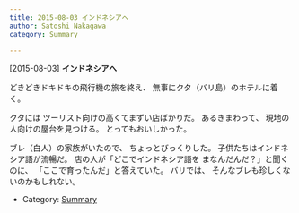 ```yaml
---
title: 2015-08-03 インドネシアへ
author: Satoshi Nakagawa
category: Summary

---
```


[2015-08-03] **インドネシアへ** 

 どきどきドキドキの飛行機の旅を終え、
無事にクタ（バリ島）のホテルに着く。

 クタには
ツーリスト向けの高くてまずい店ばかりだ。
あるきまわって、
現地の人向けの屋台を見つける。
とってもおいしかった。

 ブレ（白人）の家族がいたので、
ちょっとびっくりした。
子供たちはインドネシア語が流暢だ。
店の人が「どこでインドネシア語を
まなんだんだ？」と聞くのに、
「ここで育ったんだ」と答えていた。
バリでは、
そんなブレも珍しくないのかもしれない。

- Category: [Summary](https://merapano.github.io/categories.html#Summary)

